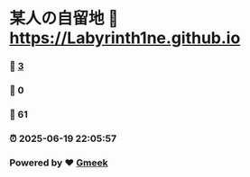 # 某人の自留地 :link: https://Labyrinth1ne.github.io 
### :page_facing_up: [3](https://Labyrinth1ne.github.io/tag.html) 
### :speech_balloon: 0 
### :hibiscus: 61 
### :alarm_clock: 2025-06-19 22:05:57 
### Powered by :heart: [Gmeek](https://github.com/Meekdai/Gmeek)

